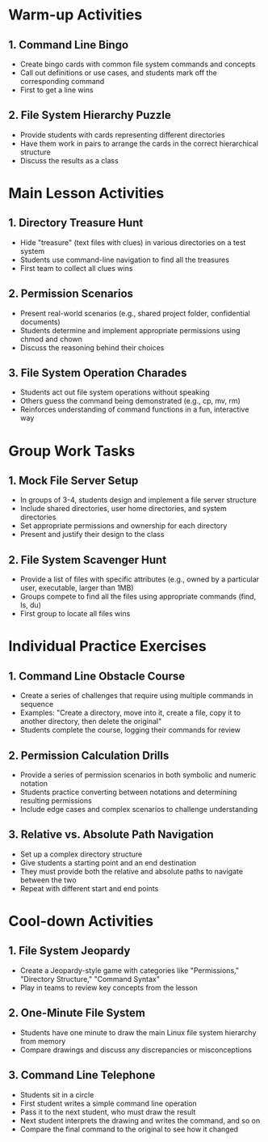 # Warm-up Activities

## 1. Command Line Bingo

- Create bingo cards with common file system commands and concepts
- Call out definitions or use cases, and students mark off the corresponding command
- First to get a line wins

## 2. File System Hierarchy Puzzle

- Provide students with cards representing different directories
- Have them work in pairs to arrange the cards in the correct hierarchical structure
- Discuss the results as a class

# Main Lesson Activities

## 1. Directory Treasure Hunt

- Hide "treasure" (text files with clues) in various directories on a test system
- Students use command-line navigation to find all the treasures
- First team to collect all clues wins

## 2. Permission Scenarios

- Present real-world scenarios (e.g., shared project folder, confidential documents)
- Students determine and implement appropriate permissions using chmod and chown
- Discuss the reasoning behind their choices

## 3. File System Operation Charades

- Students act out file system operations without speaking
- Others guess the command being demonstrated (e.g., cp, mv, rm)
- Reinforces understanding of command functions in a fun, interactive way

# Group Work Tasks

## 1. Mock File Server Setup

- In groups of 3-4, students design and implement a file server structure
- Include shared directories, user home directories, and system directories
- Set appropriate permissions and ownership for each directory
- Present and justify their design to the class

## 2. File System Scavenger Hunt

- Provide a list of files with specific attributes (e.g., owned by a particular user, executable, larger than 1MB)
- Groups compete to find all the files using appropriate commands (find, ls, du)
- First group to locate all files wins

# Individual Practice Exercises

## 1. Command Line Obstacle Course

- Create a series of challenges that require using multiple commands in sequence
- Examples: "Create a directory, move into it, create a file, copy it to another directory, then delete the original"
- Students complete the course, logging their commands for review

## 2. Permission Calculation Drills

- Provide a series of permission scenarios in both symbolic and numeric notation
- Students practice converting between notations and determining resulting permissions
- Include edge cases and complex scenarios to challenge understanding

## 3. Relative vs. Absolute Path Navigation

- Set up a complex directory structure
- Give students a starting point and an end destination
- They must provide both the relative and absolute paths to navigate between the two
- Repeat with different start and end points

# Cool-down Activities

## 1. File System Jeopardy

- Create a Jeopardy-style game with categories like "Permissions," "Directory Structure," "Command Syntax"
- Play in teams to review key concepts from the lesson

## 2. One-Minute File System

- Students have one minute to draw the main Linux file system hierarchy from memory
- Compare drawings and discuss any discrepancies or misconceptions

## 3. Command Line Telephone

- Students sit in a circle
- First student writes a simple command line operation
- Pass it to the next student, who must draw the result
- Next student interprets the drawing and writes the command, and so on
- Compare the final command to the original to see how it changed